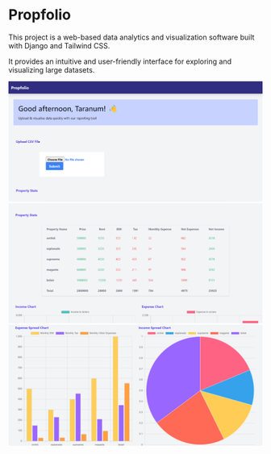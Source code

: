 # Propfolio

This project is a web-based data analytics and visualization software built with Django and Tailwind CSS. 

It provides an intuitive and user-friendly interface for exploring and visualizing large datasets.


<img src="https://github.com/Taranum01/Propfolio/blob/main/demo1.png" alt="Propfolio Demo" />

<img src="https://github.com/Taranum01/Propfolio/blob/main/demo2.png" alt="Propfolio Demo" />

<img src="https://github.com/Taranum01/Propfolio/blob/main/demo3.png" alt="Propfolio Demo" />

